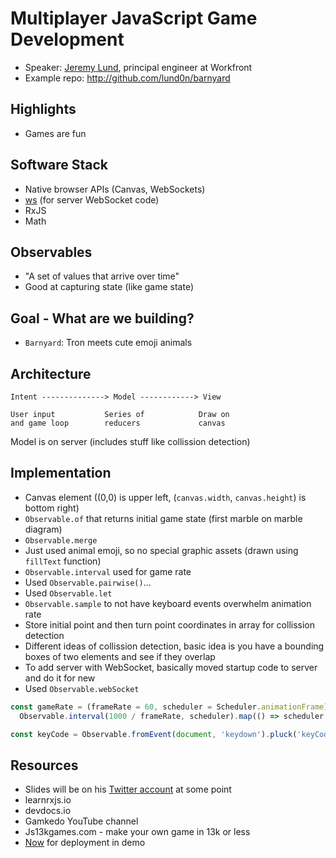 # Multiplayer JavaScript Game Development

- Speaker: [Jeremy Lund](https://github.com/lund0n), principal engineer at Workfront
- Example repo: http://github.com/lund0n/barnyard

## Highlights
- Games are fun

## Software Stack
- Native browser APIs (Canvas, WebSockets)
- [ws](https://github.com/websockets/ws) (for server WebSocket code)
- RxJS
- Math

## Observables
- "A set of values that arrive over time"
- Good at capturing state (like game state)

## Goal - What are we building?
- `Barnyard`: Tron meets cute emoji animals

## Architecture
```
Intent --------------> Model ------------> View

User input           Series of            Draw on
and game loop        reducers             canvas
```

Model is on server (includes stuff like collission detection)

## Implementation
- Canvas element ((0,0) is upper left, (`canvas.width`, `canvas.height`) is bottom right)
- `Observable.of` that returns initial game state (first marble on marble diagram)
- `Observable.merge`
- Just used animal emoji, so no special graphic assets (drawn using `fillText` function)
- `Observable.interval` used for game rate
- Used `Observable.pairwise()`...
- Used `Observable.let`
- `Observable.sample` to not have keyboard events overwhelm animation rate
- Store initial point and then turn point coordinates in array for collission detection
- Different ideas of collission detection, basic idea is you have a bounding boxes of two elements and see if they overlap
- To add server with WebSocket, basically moved startup code to server and do it for new
- Used `Observable.webSocket`

```javascript
const gameRate = (frameRate = 60, scheduler = Scheduler.animationFrame) =>
  Observable.interval(1000 / frameRate, scheduler).map(() => scheduler.now())
```

```javascript
const keyCode = Observable.fromEvent(document, 'keydown').pluck('keyCode);
```

## Resources
- Slides will be on his [Twitter account](https://twitter.com/Jeremy_Lund) at some point
- learnrxjs.io
- devdocs.io
- Gamkedo YouTube channel
- Js13kgames.com - make your own game in 13k or less
- [Now](https://zeit.co/now) for deployment in demo
